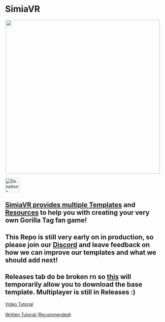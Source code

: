 # SimiaVR
<p align="center">
  <img src="https://github.com/HyperSilver69/SimiaVR/assets/91153148/278585f2-2fe5-49f1-964f-55a54135bec8" width="500">
  
<a href='https://ko-fi.com/hypersilver69' target='_blank'><img height='35' style='border:0px;height:46px;' src='https://az743702.vo.msecnd.net/cdn/kofi3.png?v=0' border='0' alt='Donations' />

  ## SimiaVR provides multiple [Templates]("X") and [Resources](resources) to help you with creating your very own Gorilla Tag fan game!
  ## This Repo is still very early on in production, so please join our [Discord](https://discord.gg/ME7UY9vYQD) and leave feedback on how we can improve our templates and what we should add next!

  ## Releases tab do be broken rn so [this](https://github.com/HyperSilver69/SimiaVR/raw/main/SimiaVR.zip) will temporarily allow you to download the base template. Multiplayer is still in Releases :)
  
   [Video Tutorial]("X") \
   \
   [Written Tutorial (Recommended)]("https://github.com/HyperSilver69/SimiaVR/blob/main/Setup.md")
</p>
